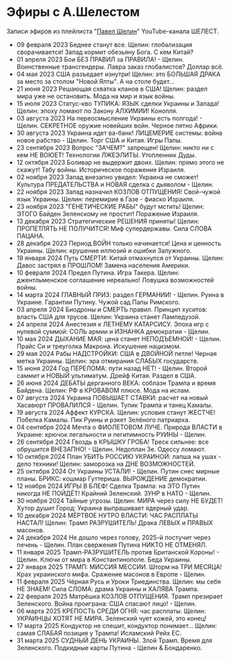 # Эфиры с А.Шелестом

Записи эфиров из плейлиста "[Павел Шелин](https://www.youtube.com/playlist?list=PLR1ZV0OxIaCsfFDIDx8xeNIPWEnbW1MBF)" YouTube-канала ШЕЛЕСТ.

- 09 февраля 2023 Беднее станут все. Щелин: глобализация сворачивается! Запад кормит обезьяну Бога. С кем Китай?
- 01 апреля 2023 Бои БЕЗ ПРАВИЛ за ПРАВИЛА! - Щелин. Воинственные трансгендеры. Лавра заказ глобалистов? Доллар всё.
- 04 мая 2023 США разъедает изнутри! Щелин: это БОЛЬШАЯ ДРАКА за место за столом "Новой Ялты". А на столе будет...
- 21 июня 2023 Решающая схватка кланов в США! Щелин: раздел мира уже не остановить. Мода на мир и язык войны.
- 15 июля 2023 Статус-кво ТУПИКА: ЯЗЫК сделки Украины и Запада! Щелин: эпоху ломают по Закону АЛХИМИИ! Конопля.
- 03 августа 2023 На переосмысление Украины есть полгода! - Щелин. СЕКРЕТНОЕ оружие новейших войн. Черное пятно Африки.
- 30 августа 2023 Украина идет ва-банк! ЛИЦЕМЕРИЕ системы: война новое рабство - Щелин. Торг США и Китая. Игры Папы.
- 23 сентября 2023 Вопрос "ЗАЧЕМ?" запрещен! Щелин: никто ни с кем НЕ ВОЮЕТ! Технологии ЛЖЕЭЛИТЫ. Утопленник Дуды.
- 12 октября 2023 Боливар не выдержит двоих. Щелин: прямо этого не скажут! Табу войны. Историческое поражение Израиля.
- 02 ноября 2023 Запад внезапно увидел: Украина не сможет! Культура ПРЕДАТЕЛЬСТВА и НОВАЯ сделка с дьяволом - Щелин.
- 22 ноября 2023 Запад назначил КОЗЛОВ ОТПУЩЕНИЯ! Свой-чужой язык Украины. Щелин: перемирие в Газе - фиаско Израиля.
- 23 ноября 2023 "ГЕНЕТИЧЕСКИЕ РАБЫ" будут мстить! Щелин: ЭТОГО Байден Зеленскому не простит! Поражение Израиля.
- 13 декабря 2023 Стратегические РЕШЕНИЯ приняты! Щелин: ПРОПЕТЛЯТЬ НЕ ПОЛУЧИТСЯ! Миф супердержавы. Сила СЛОВА ПАЦАНА.
- 28 декабря 2023 Период ВОЙН только начинается! Цена и ценность Украины. Щелин: крушение иллюзий и ошибки Залужного.
- 19 января 2024 Путь СМЕРТИ: Китай отмахнулся от Украины. Щелин: Давос застрял в ПРОШЛОМ! Замена населения Америки.
- 10 февраля 2024 Предел Путина. Игра Такера. Щелин: джентльменское соглашение нереально! Ловушка возможностей войны.
- 14 марта 2024 ГЛАВНЫЙ ПРИЗ: раздел ГЕРМАНИИ! - Щелин. Руина в Украине. Гарантии Путину. Чужой сад Папы Римского.
- 03 апреля 2024 Биодроны и СМЕРТЬ правил. Принцип хуситов: власть США для трусов. Щелин: Украина станет Лампедузой.
- 24 апреля 2024 Анестезия к ЛЕТНЕМУ КАТАРСИСУ. Эпоха игр с нулевой суммой: СОЛЬ армии и ИЗНАНКА демократии - Щелин.
- 10 мая 2024 ДЫХАНИЕ МАЯ: цена станет НЕПОДЪЕМНОЙ! - Щелин. Прайс Си и треуголка Макрона. Искушение нацизмом.
- 29 мая 2024 Рабы НАДСТРОЙКИ: США в ДВОЙНОЙ петле! Черная метка Украины. Щелин: эра отмирания СЛАБЫХ государств.
- 15 июня 2024 Год ПЕРЕЛОМА: пути назад НЕТ! - Щелин. Второй саммит и НОВЫЙ ультиматум. Дрейф Китая. Раздел в США.
- 26 июня 2024 ДЕБАТЫ дерганного ВЕКА: соблазн Трампа и время Байдена. Щелин: РФ в КРОВАВОМ плюсе. Мода на ислам.
- 07 августа 2024 Украина ПОВЫШАЕТ СТАВКИ: расчет на новый Хасавюрт ПРОВАЛИЛСЯ - Щелин. Тупик Трампа и танец Камалы.
- 19 августа 2024 Аффект КУРСКА. Щелин: условия станут ЖЕСТЧЕ! Побелка Камалы. Пик Руины и рэкет Зелёного патриарха.
- 04 сентября 2024 Мечта о ФИОЛЕТОВОМ ЛУЧЕ. Природа ВЛАСТИ в Украине: крючок легальности и легитимность РУИНЫ - Щелин.
- 26 сентября 2024 Гвоздь в КРЫШКУ ГРОБА! Треск сильнее: все обрушится ВНЕЗАПНО! - Щелин. Недоплан Зе. Одессу ломают.
- 10 октября 2024 План УБИТЬ РОССИЮ УКРАИНОЙ: лапша на ушах - дело техники! Щелин: заморозка на ДНЕ ВОЗМОЖНОСТЕЙ.
- 25 октября 2024 От Украины УСТАЛИ! - Щелин. Путин снес мирные планы. БРИКС: кошмар Гуттериша. ВЫРОЖДЕНИЕ демократии.
- 12 ноября 2024 ИГРЫ В БЛЕФ! Сделка Трампа: на ЭТО Путин никогда НЕ ПОЙДЁТ! Крайний Зеленский. ЗУНР в НАТО - Щелин.
- 30 ноября 2024 Тайные угрозы. Щелин: МИРА через силу НЕ БУДЕТ! Хутор душит Город: Украина выпрашивает ядерный удар.
- 10 декабря 2024 МЁРТВОЕ НУТРО ВЛАСТИ: ЧАС РАСПЛАТЫ НАСТАЛ! Щелин: Трамп РАЗРУШИТЕЛЬ! Драка ЛЕВЫХ и ПРАВЫХ масонов.
- 24 декабря 2024 Не дошло через голову, 2025-й постучит через печень - Щелин. План свержения Путина НИКТО НЕ ОТМЕНЯЛ.
- 11 января 2025 Трамп-РАЗРУШИТЕЛЬ против Британской Короны! - Щелин. Ключи от мира в Константинополе. Беда Украины.
- 27 января 2025 ТРАМП: МИССИЯ МЕССИИ. Шторм на ТРИ МЕСЯЦА! Крах украинского мифа. Сражение масонов в Европе - Щелин.
- 11 февраля 2025 Чёрная Русь и Уроки Триединства. Щелин: мы себя НЕ ЗНАЕМ! Сила СЛОМА: драма Украины и ХАЛЯВА Трампа.
- 22 февраля 2025 Матрёшка КОЗЛОВ ОТПУЩЕНИЯ. Трамп презирает Зеленского. Война проиграна: США спасают лицо! - Щелин.
- 06 марта 2025 КРЕПОСТЬ СРЕДИ ОГНЯ: час расплаты. Щелин: УКРАИНЦЫ ХОТЯТ НЕ МИРА. Зеленский чует кожей, это конец!
- 17 марта 2025 Кондуктор не спешит, кондуктор понимает... Щелин: самая СЛАБАЯ позиция у Трампа! Исламский Рейх ЕС.
- 31 марта 2025 СУДНЫЙ ДЕНЬ УКРАИНЫ. Злой Трамп. Время для Зеленского. Подкидные карты Путина - Щелин & Бондаренко.
